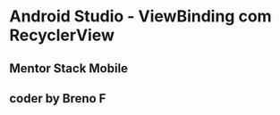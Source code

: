 <h1> Android Studio - ViewBinding com RecyclerView </h1>
<h2> Mentor Stack Mobile <h2>

<a href="https://www.youtube.com/watch?v=JCWJFKqLzkc" rel="nofollow">
</a>

<p>coder by Breno F </p>